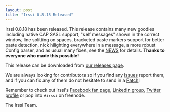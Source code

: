 ```yaml
---
layout: post
title: "Irssi 0.8.18 Released"
---
```

Irssi 0.8.18 has been released. This release contains many new goodies
including native CAP SASL support, "self messages" shown in the
correct window, line splitting on spaces, bracketed paste markers
support for better paste detection, nick hilighting everywhere in a
message, a more robust Config parser, and as usual many fixes, see the
[NEWS](//raw.githubusercontent.com/irssi/irssi/0.8.18/NEWS) for
details. **Thanks to everyone who made this possible!**

This release can be downloaded from [our releases
page](https://github.com/irssi/irssi/releases).

We are always looking for contributors so if you find any
[Issues](https://github.com/irssi/irssi/issues) report them, and if
you can fix any of them do not hesitate to send in a
[Patch](https://github.com/irssi/irssi/pulls)!

Remember to check out Irssi's [Facebook fan
page](https://facebook.com/irssi), [LinkedIn
group](http://www.linkedin.com/groups?gid=147751), [Twitter
profile](https://twitter.com/IrssiProject) or pop into `#irssi` on
freenode.

The Irssi Team.

